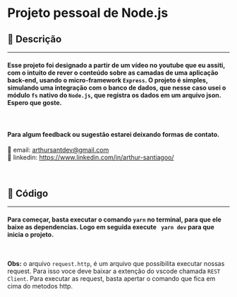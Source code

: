 # Projeto pessoal de Node.js

## 📃 Descrição

---

#### Esse projeto foi designado a partir de um vídeo no youtube que eu assiti, com o intuito de rever o conteúdo sobre as camadas de uma aplicação back-end, usando o micro-framework `Express`. O projeto é simples, simulando uma integração com o banco de dados, que nesse caso usei o módulo `fs` nativo do `Node.js`, que registra os dados em um arquivo json. Espero que goste.

<br>

#### Para algum feedback ou sugestão estarei deixando formas de contato.

📧 email: arthursantdev@gmail.com
<br>
📱 linkedin: <https://www.linkedin.com/in/arthur-santiagoo/>

<br>

## 📕 Código

---

#### Para começar, basta executar o comando `yarn` no terminal, para que ele baixe as dependencias. Logo em seguida execute ` yarn dev` para que inicia o projeto.

<br>

**Obs:** o arquivo `request.http`, é um arquivo que possibilita executar nossas request. Para isso voce deve baixar a extenção do vscode chamada `REST Client`. Para executar as request, basta apertar o comando que fica em cima do metodos http.
